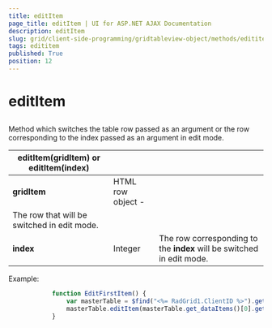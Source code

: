 ```yaml
---
title: editItem
page_title: editItem | UI for ASP.NET AJAX Documentation
description: editItem
slug: grid/client-side-programming/gridtableview-object/methods/edititem
tags: edititem
published: True
position: 12
---
```


# editItem



## 

Method which switches the table row passed as an argument or the row corresponding to the index passed as an argument in edit mode.


|  __editItem(gridItem) or editItem(index)__  |  |  |
| ------ | ------ | ------ |
| __gridItem__ |HTML row object - <tr>|The row that will be switched in edit mode.|
| __index__ |Integer|The row corresponding to the __index__ will be switched in edit mode.|

Example:

````JavaScript
	        function EditFirstItem() {
	            var masterTable = $find("<%= RadGrid1.ClientID %>").get_masterTableView();
	            masterTable.editItem(masterTable.get_dataItems()[0].get_element());
	        }  
````


